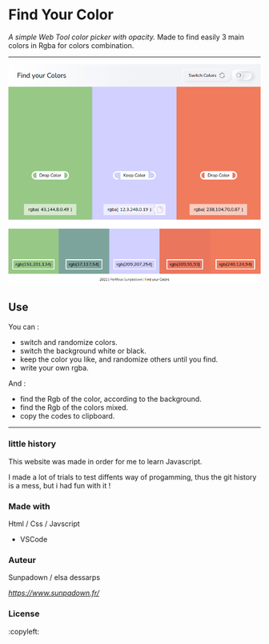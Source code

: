 # Find Your Color

*A simple Web Tool color picker with opacity.*
Made to find easily 3 main colors in Rgba for colors combination.

***

![sample image of the site.](/img/find-your-color_exemple.jpg "sample image.")

## Use

You can : 

* switch and randomize colors.
* switch the background white or black.
* keep the color you like, and randomize others until you find.
* write your own rgba.

And : 
* find the Rgb of the color, according to the background.
* find the Rgb of the colors mixed.
* copy the codes to clipboard.

***

### little history

This website was made in order for me to learn Javascript.

I made a lot of trials to test diffents way of progamming, thus the git history is a mess, but i had fun with it !


### Made with

Html / Css / Javscript

* VSCode

### Auteur
Sunpadown / elsa dessarps

_https://www.sunpadown.fr/_

### License

:copyleft:
